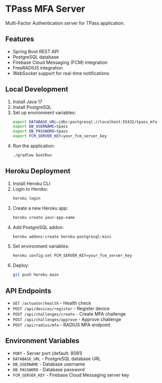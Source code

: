 # TPass MFA Server

Multi-Factor Authentication server for TPass application.

## Features

- Spring Boot REST API
- PostgreSQL database
- Firebase Cloud Messaging (FCM) integration
- FreeRADIUS integration
- WebSocket support for real-time notifications

## Local Development

1. Install Java 17
2. Install PostgreSQL
3. Set up environment variables:
   ```bash
   export DATABASE_URL=jdbc:postgresql://localhost:55432/tpass_mfa
   export DB_USERNAME=tpass
   export DB_PASSWORD=tpass
   export FCM_SERVER_KEY=your_fcm_server_key
   ```
4. Run the application:
   ```bash
   ./gradlew bootRun
   ```

## Heroku Deployment

1. Install Heroku CLI
2. Login to Heroku:
   ```bash
   heroku login
   ```
3. Create a new Heroku app:
   ```bash
   heroku create your-app-name
   ```
4. Add PostgreSQL addon:
   ```bash
   heroku addons:create heroku-postgresql:mini
   ```
5. Set environment variables:
   ```bash
   heroku config:set FCM_SERVER_KEY=your_fcm_server_key
   ```
6. Deploy:
   ```bash
   git push heroku main
   ```

## API Endpoints

- `GET /actuator/health` - Health check
- `POST /api/devices/register` - Register device
- `POST /api/challenges/create` - Create MFA challenge
- `POST /api/challenges/approve` - Approve challenge
- `POST /api/radius/mfa` - RADIUS MFA endpoint

## Environment Variables

- `PORT` - Server port (default: 8081)
- `DATABASE_URL` - PostgreSQL database URL
- `DB_USERNAME` - Database username
- `DB_PASSWORD` - Database password
- `FCM_SERVER_KEY` - Firebase Cloud Messaging server key
